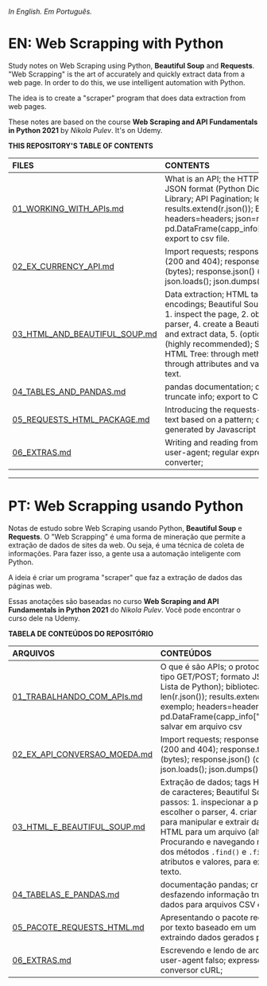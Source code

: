 _In English._
_Em Português._

# EN: Web Scrapping with Python

Study notes on Web Scraping using Python, **Beautiful Soup** and **Requests**. "Web Scrapping" is the art of accurately and quickly extract data from a web page. In order to do this, we use intelligent automation with Python.

The idea is to create a "scraper" program that does data extraction from web pages.

These notes are based on the course **Web Scraping and API Fundamentals in Python 2021** by _Nikola Pulev_. It's on Udemy.

**THIS REPOSITORY'S TABLE OF CONTENTS**

| FILES                                                                                                                                         | CONTENTS                                                                                                                                                                                                                                                                                                                                                                                                                                                       |
|:----------------------------------------------------------------------------------------------------------------------------------------------|:---------------------------------------------------------------------------------------------------------------------------------------------------------------------------------------------------------------------------------------------------------------------------------------------------------------------------------------------------------------------------------------------------------------------------------------------------------------|
| [01_WORKING_WITH_APIs.md](https://github.com/barbaracalderon/web-scrapping-with-python/blob/main/English/01_WORKING_WITH_APIS.md)             | What is an API; the HTTP Protocol; GET/POST requests; JSON format (Python Dictionary and Lists); Pandas Library; API Pagination; len(r.json()); results.extend(r.json()); EDAMAM API Example; headers=headers; json=recipe; pd.DataFrame(capp_info["totalNutrients"]).transpose(); export to csv file.                                                                                                                                                         |
| [02_EX_CURRENCY_API.md](https://github.com/barbaracalderon/web-scrapping-with-python/blob/main/English/02_EX_CURRENCY_API.md)                 | Import requests; response.ok; response.status_code (200 and 404); response.text (text); response.content (bytes); response.json() (dict); response.json().keys(); json.loads(); json.dumps()                                                                                                                                                                                                                                                                   |
| [03_HTML_AND_BEAUTIFUL_SOUP.md](https://github.com/barbaracalderon/web-scrapping-with-python/blob/main/English/03_HTML_AND_BEAUTIFUL_SOUP.md) | Data extraction; HTML tags and attributes; character encodings; Beautiful Soup (Python Library); Five steps: 1. inspect the page, 2. obtain the HTML, 3. choose a parser, 4. create a BeautifulSoup object to manipulate and extract data, 5. (optional) export the HTML to a file (highly recommended); Searching and navigating the HTML Tree: through methods `.find()` and `.find_all()`, through attributes and values, to extract data, to extract text. |
| [04_TABLES_AND_PANDAS.md](https://github.com/barbaracalderon/web-scrapping-with-python/blob/main/English/04_TABLES_AND_PANDAS.md)             | pandas documentation; creating a DataFrame; undo truncate info; export to CSV and export to Excel                                                                                                                                                                                                                                                                                                                                                              |
| [05_REQUESTS_HTML_PACKAGE.md](https://github.com/barbaracalderon/web-scrapping-with-python/blob/main/English/05_REQUESTS_HTML_PACKAGE.md)     | Introducing the requests-HTML package; searching for text based on a pattern; css selectors; scraping data generated by Javascript                                                                                                                                                                                                                                                                                                                             |
| [06_EXTRAS.md](https://github.com/barbaracalderon/web-scrapping-with-python/blob/main/English/06_EXTRAS.md)                                   | Writing and reading from CSV files; setting up a fake user-agent; regular expressions (REGEX); the cURL converter;                                                                                                                                                                                                                                                                                                                                             |


---

# PT: Web Scrapping usando Python
Notas de estudo sobre Web Scraping usando Python, **Beautiful Soup** e **Requests**. O "Web Scrapping" é uma forma de mineração que permite a extração de dados de sites da web. Ou seja, é uma técnica de coleta de informações. Para fazer isso, a gente usa a automação inteligente com Python.

A ideia é criar um programa "scraper" que faz a extração de dados das páginas web.

Essas anotações são baseadas no curso **Web Scraping and API Fundamentals in Python 2021** do _Nikola Pulev_. Você pode encontrar o curso dele na Udemy.

**TABELA DE CONTEÚDOS DO REPOSITÓRIO**

| ARQUIVOS                                                                                                                                           | CONTEÚDOS                                                                                                                                                                                                                                                                                                                                                                                                                                                                                    |
|:---------------------------------------------------------------------------------------------------------------------------------------------------|:---------------------------------------------------------------------------------------------------------------------------------------------------------------------------------------------------------------------------------------------------------------------------------------------------------------------------------------------------------------------------------------------------------------------------------------------------------------------------------------------|
| [01_TRABALHANDO_COM_APIs.md](https://github.com/barbaracalderon/web-scrapping-with-python/blob/main/Portugu%C3%AAs/01_TRABALHANDO_COM_APIs.md)     | O que é são APIs; o protocolo HTTP; requisições do tipo GET/POST; formato JSON (similar ao Dicionário e a Lista de Python); biblioteca Pandas; Paginação API; len(r.json()); results.extend(r.json()); EDAMAM API exemplo; headers=headers; json=recipe; pd.DataFrame(capp_info["totalNutrients"]).transpose(); salvar em arquivo csv                                                                                                                                                        |
| [02_EX_API_CONVERSAO_MOEDA.md](https://github.com/barbaracalderon/web-scrapping-with-python/blob/main/Portugu%C3%AAs/02_EX_API_CONVERSAO_MOEDA.md) | Import requests; response.ok; response.status_code (200 and 404); response.text (text); response.content (bytes); response.json() (dict); response.json().keys(); json.loads(); json.dumps()                                                                                                                                                                                                                                                                                                 |
| [03_HTML_E_BEAUTIFUL_SOUP.md](https://github.com/barbaracalderon/web-scrapping-with-python/blob/main/Portugu%C3%AAs/03_HTML_E_BEAUTIFUL_SOUP.md)   | Extração de dados; tags HTML e atributos; encodings de caracteres; Beautiful Soup (biblioteca Pyton); Cinco passos: 1. inspecionar a página, 2. obter o HTML, 3. escolher o parser, 4. criar um objeto BeautifulSoup para manipular e extrair dados, 5. (opcional) exportar o HTML para um arquivo (altamente recomendado); Procurando e navegando na árvore HTML: por meio dos métodos `.find()` e `.find_all()`, por meio dos atributos e valores, para extrair dados, para extrair texto. |
| [04_TABELAS_E_PANDAS.md](https://github.com/barbaracalderon/web-scrapping-with-python/blob/main/Portugu%C3%AAs/04_TABELAS_E_PANDAS.md)             | documentação pandas; criando um DataFrame; desfazendo informação truncada; exportando os dados para arquivos CSV e para arquivos Excel                                                                                                                                                                                                                                                                                                                                                       |
| [05_PACOTE_REQUESTS_HTML.md](https://github.com/barbaracalderon/web-scrapping-with-python/blob/main/Portugu%C3%AAs/05_PACOTE_REQUESTS_HTML.md)     | Apresentando o pacote requests-HTML; procurando por texto baseado em um padrão; seletores CSS; extraindo dados gerados por Javascript;                                                                                                                                                                                                                                                                                                                                                       |
| [06_EXTRAS.md](https://github.com/barbaracalderon/web-scrapping-with-python/blob/main/English/06_EXTRAS.md)                                        | Escrevendo e lendo de arquivos CSV; criando um user-agent falso; expressões regulares (REGEX); o conversor cURL;                                                                                                                                                                                                                                                                                                                                                                             |
